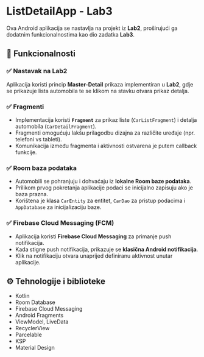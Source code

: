 # ListDetailApp - Lab3

Ova Android aplikacija se nastavlja na projekt iz **Lab2**, proširujući ga dodatnim funkcionalnostima kao dio zadatka **Lab3**.

## 📱 Funkcionalnosti

### ✅ Nastavak na Lab2
Aplikacija koristi princip **Master-Detail** prikaza implementiran u **Lab2**, gdje se prikazuje lista automobila te se klikom na stavku otvara prikaz detalja.

### ✅ Fragmenti
- Implementacija koristi **`Fragment`** za prikaz liste (`CarListFragment`) i detalja automobila (`CarDetailFragment`).
- Fragmenti omogućuju lakšu prilagodbu dizajna za različite uređaje (npr. telefoni vs tableti).
- Komunikacija između fragmenta i aktivnosti ostvarena je putem callback funkcije.

### ✅ Room baza podataka
- Automobili se pohranjuju i dohvaćaju iz **lokalne Room baze podataka**.
- Prilikom prvog pokretanja aplikacije podaci se inicijalno zapisuju ako je baza prazna.
- Korištena je klasa `CarEntity` za entitet, `CarDao` za pristup podacima i `AppDatabase` za inicijalizaciju baze.

### ✅ Firebase Cloud Messaging (FCM)
- Aplikacija koristi **Firebase Cloud Messaging** za primanje push notifikacija.
- Kada stigne push notifikacija, prikazuje se **klasična Android notifikacija**.
- Klik na notifikaciju otvara unaprijed definiranu aktivnost unutar aplikacije.

## ⚙️ Tehnologije i biblioteke

- Kotlin
- Room Database
- Firebase Cloud Messaging
- Android Fragments
- ViewModel, LiveData
- RecyclerView
- Parcelable
- KSP 
- Material Design
